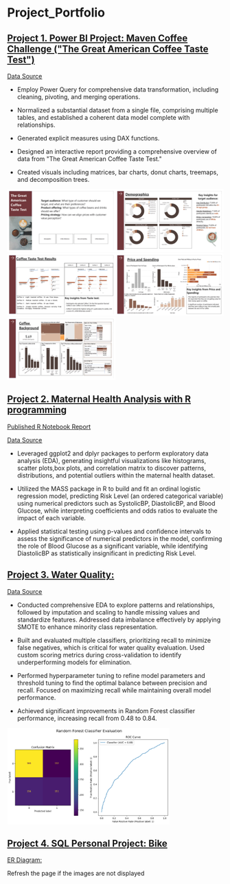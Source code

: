 # Project_Portfolio

## [Project 1. Power BI Project: Maven Coffee Challenge ("The Great American Coffee Taste Test")](https://mavenanalytics.io/project/13111)

[<u>Data Source</u>](https://mavenanalytics.io/challenges/maven-coffee-challenge/30)

- Employ Power Query for comprehensive data transformation, including cleaning, pivoting, and merging operations.

- Normalized a substantial dataset from a single file, comprising multiple tables, and established a coherent data model complete with relationships.

- Generated explicit measures using DAX functions.

- Designed an interactive report providing a comprehensive overview of data from "The Great American Coffee Taste Test."

- Created visuals including matrices, bar charts, donut charts, treemaps, and decomposition trees.

<img src="Maven_Coffee_Challenge\image\maven_coffe_challenge\1710652434027-0f131c12-359b-46d8-8126-4568c496e6ac_1.jpg" width="50%" height="50%"><img src="Maven_Coffee_Challenge\image\maven_coffe_challenge\1710652434027-0f131c12-359b-46d8-8126-4568c496e6ac_2.jpg " width="50%" height="50%">
<img src="Maven_Coffee_Challenge\image\maven_coffe_challenge/1710652434027-0f131c12-359b-46d8-8126-4568c496e6ac_3.jpg" width="50%" height="50%"><img src="Maven_Coffee_Challenge\image\maven_coffe_challenge\1710652434027-0f131c12-359b-46d8-8126-4568c496e6ac_4.jpg " width="50%" height="50%">
<img src="Maven_Coffee_Challenge\image\maven_coffe_challenge\1710652434027-0f131c12-359b-46d8-8126-4568c496e6ac_5.jpg" width="50%" height="50%">


## [Project 2. Maternal Health Analysis with R programming](https://github.com/leedh7878/DanielLee_Project_Portfolio/tree/main/Maternal_Health_Risk)

[Published R Notebook Report](Maternal_Health_Risk/src/EDA.html)

[<u>Data Source</u>](https://www.kaggle.com/datasets/csafrit2/maternal-health-risk-data/data)

- Leveraged ggplot2 and dplyr packages to perform exploratory data analysis (EDA), generating insightful visualizations like histograms, scatter plots,box plots, and correlation matrix to discover patterns, distributions, and potential outliers within the maternal health dataset.

- Utilized the MASS package in R to build and fit an ordinal logistic regression model, predicting Risk Level (an ordered categorical variable) using numerical predictors such as SystolicBP, DiastolicBP, and Blood Glucose, while interpreting coefficients and odds ratios to evaluate the impact of each variable.

- Applied statistical testing using p-values and confidence intervals to assess the significance of numerical predictors in the model, confirming the role of Blood Glucose as a significant variable, while identifying DiastolicBP as statistically insignificant in predicting Risk Level.


## [Project 3. Water Quality: ](https://github.com/leedh7878/DanielLee_Project_Portfolio/blob/main/Water_Quality_Potability/src/water_quality.ipynb)

[<u>Data Source</u>](https://www.kaggle.com/datasets/uom190346a/water-quality-and-potability)

- Conducted comprehensive EDA to explore patterns and relationships, followed by imputation and scaling to handle missing values and standardize features. Addressed data imbalance effectively by applying SMOTE to enhance minority class representation.  

- Built and evaluated multiple classifiers, prioritizing recall to minimize false negatives, which is critical for water quality evaluation. Used custom scoring metrics during cross-validation to identify underperforming models for elimination.  

- Performed hyperparameter tuning to refine model parameters and threshold tuning to find the optimal balance between precision and recall. Focused on maximizing recall while maintaining overall model performance.  

- Achieved significant improvements in Random Forest classifier performance, increasing recall from 0.48 to 0.84.

<img src="Water_Quality_Potability\res\rf.png" width= "75%" height="75%">

## [Project 4. SQL Personal Project: Bike ](https://github.com/leedh7878/DanielLee_Project_Portfolio/tree/main/Bike_Store_Relational_Database_SQL)

[ER Diagram:](https://github.com/leedh7878/DanielLee_Project_Portfolio/tree/main/Bike_Store_Relational_Database_SQL/src/ER_diagram.jpg)

Refresh the page if the images are not displayed



